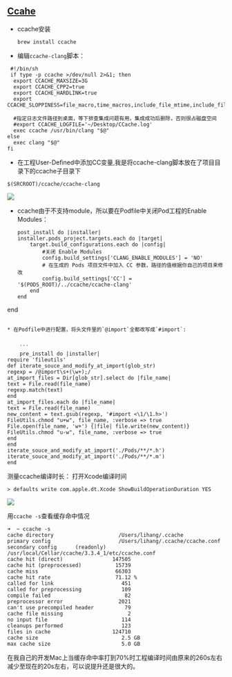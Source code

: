 ## [Ccahe](https://ccache.samba.org/)


* ccache安装

	`brew install ccache`


* 编辑`ccache-clang`脚本：

	
```
 #!/bin/sh
 if type -p ccache >/dev/null 2>&1; then
  export CCACHE_MAXSIZE=3G
  export CCACHE_CPP2=true
  export CCACHE_HARDLINK=true
  export CCACHE_SLOPPINESS=file_macro,time_macros,include_file_mtime,include_file_ctime,file_stat_matches

  #指定日志文件路径到桌面，等下排查集成问题有用，集成成功后删除，否则很占磁盘空间
  #export CCACHE_LOGFILE='~/Desktop/CCache.log'
  exec ccache /usr/bin/clang "$@"
else
  exec clang "$@"
fi
```

* 在工程User-Defined中添加CC变量,我是将ccache-clang脚本放在了项目目录下的ccache子目录下

```
$(SRCROOT)/ccache/ccache-clang
```

![](https://ooo.0o0.ooo/2017/08/18/599688cca441f.png)


* ccache由于不支持module，所以要在Podfile中关闭Pod工程的Enable Modules：
	
	```
	post_install do |installer|
    installer.pods_project.targets.each do |target|
        target.build_configurations.each do |config|
            #关闭 Enable Modules
            config.build_settings['CLANG_ENABLE_MODULES'] = 'NO'
            # 在生成的 Pods 项目文件中加入 CC 参数，路径的值根据你自己的项目来修改
            config.build_settings['CC'] = '$(PODS_ROOT)/../ccache/ccache-clang'
        end
    end
end
```

* 在Podfile中进行配置，将头文件里的`@import`全都改写成`#import`:


	```
	pre_install do |installer| 
require 'fileutils'
def iterate_souce_and_modify_at_import(glob_str)
regexp = /@import\s+(\w+);/
at_import_files = Dir[glob_str].select do |file_name|
text = File.read(file_name)
regexp.match(text)
end
at_import_files.each do |file_name|
text = File.read(file_name)
new_content = text.gsub(regexp, '#import <\1/\1.h>')
FileUtils.chmod "u+w", file_name, :verbose => true
File.open(file_name, 'w+') {|file| file.write(new_content)}
FileUtils.chmod "u-w", file_name, :verbose => true
end
end
iterate_souce_and_modify_at_import('./Pods/**/*.h')
iterate_souce_and_modify_at_import('./Pods/**/*.m')
end
```

测量ccache编译时长：
打开Xcode编译时间

```
> defaults write com.apple.dt.Xcode ShowBuildOperationDuration YES
```

![](https://ooo.0o0.ooo/2017/08/18/59968a7b430c4.png)

用`ccache -s`查看缓存命中情况

```
➜  ~ ccache -s
cache directory                     /Users/lihang/.ccache
primary config                      /Users/lihang/.ccache/ccache.conf
secondary config      (readonly)    /usr/local/Cellar/ccache/3.3.4_1/etc/ccache.conf
cache hit (direct)                147505
cache hit (preprocessed)           15739
cache miss                         66303
cache hit rate                     71.12 %
called for link                      451
called for preprocessing             109
compile failed                        82
preprocessor error                  2021
can't use precompiled header          79
cache file missing                     2
no input file                        114
cleanups performed                   123
files in cache                    124710
cache size                           2.5 GB
max cache size                       5.0 GB
```

在我自己的开发Mac上当缓存命中率打到70%时工程编译时间由原来的260s左右减少至现在的20s左右，可以说提升还是很大的。